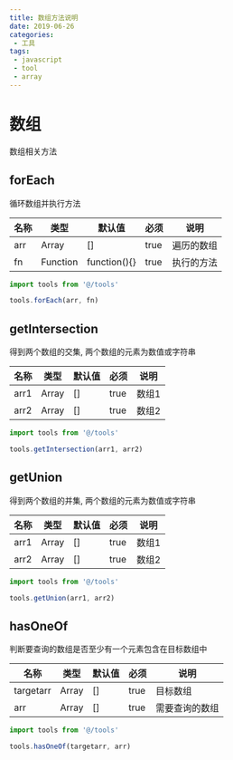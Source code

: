 ```yaml
---
title: 数组方法说明
date: 2019-06-26
categories:
 - 工具
tags:
 - javascript
 - tool
 - array
---
```

# 数组
数组相关方法

## forEach
循环数组并执行方法

名称|类型|默认值|必须|说明
---|---|---|---|---
arr|Array|[]|true|遍历的数组
fn|Function|function(){}|true|执行的方法

```javascript
import tools from '@/tools'

tools.forEach(arr, fn)
```

## getIntersection
得到两个数组的交集, 两个数组的元素为数值或字符串

名称|类型|默认值|必须|说明
---|---|---|---|---
arr1|Array|[]|true|数组1
arr2|Array|[]|true|数组2

```javascript
import tools from '@/tools'

tools.getIntersection(arr1, arr2)
```

## getUnion
得到两个数组的并集, 两个数组的元素为数值或字符串

名称|类型|默认值|必须|说明
---|---|---|---|---
arr1|Array|[]|true|数组1
arr2|Array|[]|true|数组2

```javascript
import tools from '@/tools'

tools.getUnion(arr1, arr2)
```

## hasOneOf
判断要查询的数组是否至少有一个元素包含在目标数组中

名称|类型|默认值|必须|说明
---|---|---|---|---
targetarr|Array|[]|true|目标数组
arr|Array|[]|true|需要查询的数组

```javascript
import tools from '@/tools'

tools.hasOneOf(targetarr, arr)
```